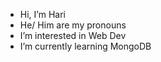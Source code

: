 - Hi, I’m Hari
- He/ Him are my pronouns
- I’m interested in Web Dev
- I’m currently learning MongoDB


<!---
Hariprasath1998/Hariprasath1998 is a ✨ special ✨ repository because its `README.md` (this file) appears on your GitHub profile.
You can click the Preview link to take a look at your changes.
--->
